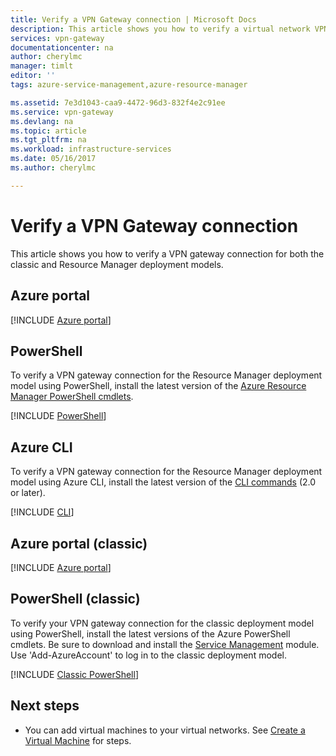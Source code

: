 ```yaml
---
title: Verify a VPN Gateway connection | Microsoft Docs
description: This article shows you how to verify a virtual network VPN Gateway connection.
services: vpn-gateway
documentationcenter: na
author: cherylmc
manager: timlt
editor: ''
tags: azure-service-management,azure-resource-manager

ms.assetid: 7e3d1043-caa9-4472-96d3-832f4e2c91ee
ms.service: vpn-gateway
ms.devlang: na
ms.topic: article
ms.tgt_pltfrm: na
ms.workload: infrastructure-services
ms.date: 05/16/2017
ms.author: cherylmc

---
```

# Verify a VPN Gateway connection

This article shows you how to verify a VPN gateway connection for both the classic and Resource Manager deployment models.

## Azure portal

[!INCLUDE [Azure portal](../../includes/vpn-gateway-verify-connection-portal-rm-include.md)]

## PowerShell

To verify a VPN gateway connection for the Resource Manager deployment model using PowerShell, install the latest version of the [Azure Resource Manager PowerShell cmdlets](/powershell/azure/overview).

[!INCLUDE [PowerShell](../../includes/vpn-gateway-verify-connection-ps-rm-include.md)]

## Azure CLI

To verify a VPN gateway connection for the Resource Manager deployment model using Azure CLI, install the latest version of the [CLI commands](https://docs.microsoft.com/cli/azure/install-azure-cli) (2.0 or later).

[!INCLUDE [CLI](../../includes/vpn-gateway-verify-connection-cli-rm-include.md)]


## Azure portal (classic)

[!INCLUDE [Azure portal](../../includes/vpn-gateway-verify-connection-azureportal-classic-include.md)]

## PowerShell (classic)

To verify your VPN gateway connection for the classic deployment model using PowerShell, install the latest versions of the Azure PowerShell cmdlets. Be sure to download and install the [Service Management](https://docs.microsoft.com/powershell/azure/install-azure-ps?view=azuresmps-3.7.0) module. Use 'Add-AzureAccount' to log in to the classic deployment model.

[!INCLUDE [Classic PowerShell](../../includes/vpn-gateway-verify-connection-ps-classic-include.md)]

## Next steps

* You can add virtual machines to your virtual networks. See [Create a Virtual Machine](../virtual-machines/virtual-machines-windows-hero-tutorial.md?toc=%2fazure%2fvirtual-machines%2fwindows%2ftoc.json) for steps.